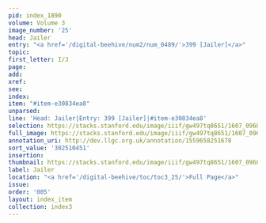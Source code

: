 ```yaml
---
pid: index_1890
volume: Volume 3
image_number: '25'
head: Jailer
entry: "<a href='/digital-beehive/num2/num_0489/'>399 [Jailer]</a>"
topic:
first_letter: I/J
page:
add:
xref:
see:
index:
item: "#item-e30834ea8"
unparsed:
line: 'Head: Jailer|Entry: 399 [Jailer]|#item-e30834ea8'
selection: https://stacks.stanford.edu/image/iiif/gw497tq8651/1607_0968/154,451,416,139/full/0/default.jpg
full_image: https://stacks.stanford.edu/image/iiif/gw497tq8651/1607_0968/full/full/0/default.jpg
annotation_uri: http://dev.llgc.org.uk/annotation/1559658251678
sort_value: '302510451'
insertion:
thumbnail: https://stacks.stanford.edu/image/iiif/gw497tq8651/1607_0968/154,451,416,139/150,/0/default.jpg
label: Jailer
location: "<a href='/digital-beehive/toc/toc3_25/'>Full Page</a>"
issue:
order: '005'
layout: index_item
collection: index3
---
```

